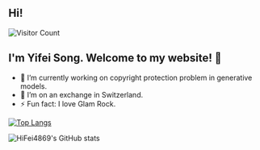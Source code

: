 ## Hi!
![Visitor Count](https://profile-counter.glitch.me/HiFei4869/count.svg)

## I'm Yifei Song. Welcome to my website! 👋

<!--
**HiFei4869/HiFei4869** is a ✨ _special_ ✨ repository because its `README.md` (this file) appears on your GitHub profile.

Here are some ideas to get you started:

- 🔭 I’m currently working on ...
- 🌱 I’m currently learning ...
- 👯 I’m looking to collaborate on ...
- 🤔 I’m looking for help with ...
- 💬 Ask me about ...
- 📫 How to reach me: ...
- 😄 Pronouns: ...
- ⚡ Fun fact: ...
-->
- 🔭 I’m currently working on copyright protection problem in generative models.
- 👯 I’m on an exchange in Switzerland.
- ⚡ Fun fact: I love Glam Rock.

[![Top Langs](https://github-readme-stats.vercel.app/api/top-langs/?username=HiFei4869&layout=compact)](https://github.com/HiFei4869/github-readme-stats)

![HiFei4869's GitHub stats](https://github-readme-stats.vercel.app/api?username=HiFei4869&show_icons=true&theme=tokyonight)
